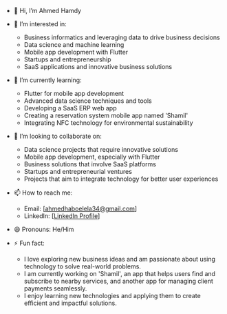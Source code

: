 - 👋 Hi, I’m Ahmed Hamdy

- 👀 I’m interested in:
  - Business informatics and leveraging data to drive business decisions
  - Data science and machine learning
  - Mobile app development with Flutter
  - Startups and entrepreneurship
  - SaaS applications and innovative business solutions

- 🌱 I’m currently learning:
  - Flutter for mobile app development
  - Advanced data science techniques and tools
  - Developing a SaaS ERP web app
  - Creating a reservation system mobile app named 'Shamil'
  - Integrating NFC technology for environmental sustainability

- 💞️ I’m looking to collaborate on:
  - Data science projects that require innovative solutions
  - Mobile app development, especially with Flutter
  - Business solutions that involve SaaS platforms
  - Startups and entrepreneurial ventures
  - Projects that aim to integrate technology for better user experiences

- 📫 How to reach me:
  - Email: [ahmedhaboelela34@gmail.com]
  - LinkedIn: [[LinkedIn Profile](https://www.linkedin.com/in/ahmed-hamdy-852872210/)]

- 😄 Pronouns: He/Him

- ⚡ Fun fact: 
  - I love exploring new business ideas and am passionate about using technology to solve real-world problems.
  - I am currently working on 'Shamil', an app that helps users find and subscribe to nearby services, and another app for managing client payments seamlessly.
  - I enjoy learning new technologies and applying them to create efficient and impactful solutions.
